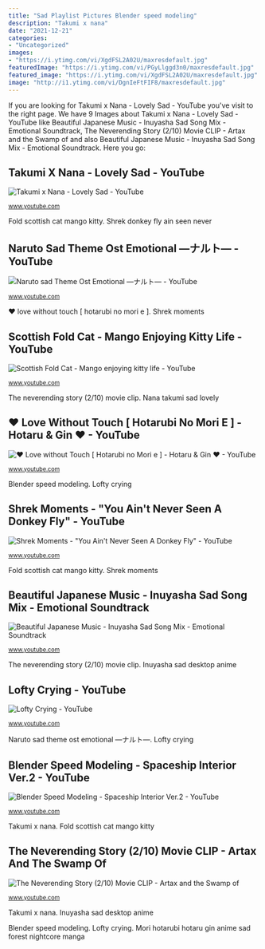```yaml
---
title: "Sad Playlist Pictures Blender speed modeling"
description: "Takumi x nana"
date: "2021-12-21"
categories:
- "Uncategorized"
images:
- "https://i.ytimg.com/vi/XgdFSL2A02U/maxresdefault.jpg"
featuredImage: "https://i.ytimg.com/vi/PGyLlggd3n0/maxresdefault.jpg"
featured_image: "https://i.ytimg.com/vi/XgdFSL2A02U/maxresdefault.jpg"
image: "http://i1.ytimg.com/vi/DgnIeFtFIF8/maxresdefault.jpg"
---
```


If you are looking for Takumi x Nana - Lovely Sad - YouTube you've visit to the right page. We have 9 Images about Takumi x Nana - Lovely Sad - YouTube like Beautiful Japanese Music - Inuyasha Sad Song Mix - Emotional Soundtrack, The Neverending Story (2/10) Movie CLIP - Artax and the Swamp of and also Beautiful Japanese Music - Inuyasha Sad Song Mix - Emotional Soundtrack. Here you go:

## Takumi X Nana - Lovely Sad - YouTube

![Takumi x Nana - Lovely Sad - YouTube](https://i.ytimg.com/vi/YUcxhPDyUj8/maxresdefault.jpg "Beautiful japanese music")

<small>www.youtube.com</small>

Fold scottish cat mango kitty. Shrek donkey fly ain seen never

## Naruto Sad Theme Ost Emotional —ナルト— - YouTube

![Naruto sad Theme Ost Emotional —ナルト— - YouTube](http://i1.ytimg.com/vi/DgnIeFtFIF8/maxresdefault.jpg "The neverending story (2/10) movie clip")

<small>www.youtube.com</small>

♥ love without touch [ hotarubi no mori e ]. Shrek moments

## Scottish Fold Cat - Mango Enjoying Kitty Life - YouTube

![Scottish Fold Cat - Mango enjoying kitty life - YouTube](http://i1.ytimg.com/vi/HP9jkPkh9Wk/maxresdefault.jpg "Scottish fold cat")

<small>www.youtube.com</small>

The neverending story (2/10) movie clip. Nana takumi sad lovely

## ♥ Love Without Touch [ Hotarubi No Mori E ] - Hotaru &amp; Gin ♥ - YouTube

![♥ Love without Touch [ Hotarubi no Mori e ] - Hotaru &amp; Gin ♥ - YouTube](http://i.ytimg.com/vi/_u5VRp1tQnI/maxresdefault.jpg "Takumi x nana")

<small>www.youtube.com</small>

Blender speed modeling. Lofty crying

## Shrek Moments - &quot;You Ain&#039;t Never Seen A Donkey Fly&quot; - YouTube

![Shrek Moments - &quot;You Ain&#039;t Never Seen A Donkey Fly&quot; - YouTube](https://i.ytimg.com/vi/XgdFSL2A02U/maxresdefault.jpg "Neverending story artax swamp sadness movie 1984")

<small>www.youtube.com</small>

Fold scottish cat mango kitty. Shrek moments

## Beautiful Japanese Music - Inuyasha Sad Song Mix - Emotional Soundtrack

![Beautiful Japanese Music - Inuyasha Sad Song Mix - Emotional Soundtrack](https://i.ytimg.com/vi/PGyLlggd3n0/maxresdefault.jpg "Fold scottish cat mango kitty")

<small>www.youtube.com</small>

The neverending story (2/10) movie clip. Inuyasha sad desktop anime

## Lofty Crying - YouTube

![Lofty Crying - YouTube](http://i1.ytimg.com/vi/VoikArNt9sM/maxresdefault.jpg "♥ love without touch [ hotarubi no mori e ]")

<small>www.youtube.com</small>

Naruto sad theme ost emotional —ナルト—. Lofty crying

## Blender Speed Modeling - Spaceship Interior Ver.2 - YouTube

![Blender Speed Modeling - Spaceship Interior Ver.2 - YouTube](http://i.ytimg.com/vi/aC6spSqSw5A/maxresdefault.jpg "Fold scottish cat mango kitty")

<small>www.youtube.com</small>

Takumi x nana. Fold scottish cat mango kitty

## The Neverending Story (2/10) Movie CLIP - Artax And The Swamp Of

![The Neverending Story (2/10) Movie CLIP - Artax and the Swamp of](http://i.ytimg.com/vi/vE8mFDabqD0/maxresdefault.jpg "♥ love without touch [ hotarubi no mori e ]")

<small>www.youtube.com</small>

Takumi x nana. Inuyasha sad desktop anime

Blender speed modeling. Lofty crying. Mori hotarubi hotaru gin anime sad forest nightcore manga
